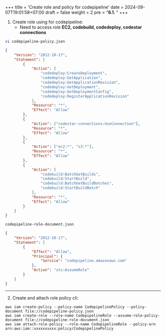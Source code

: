 +++
title = 'Create role and policy for codepipeline'
date = 2024-09-07T19:01:58+07:00
draft = false
weight = 2
pre = "<b>6.1. </b>"
+++

1. Create role using for codepipeline:
   - Need to access role **EC2, codebuild, codedeploy, codestar connections**

```bash 
vi codepipeline-policy.json
```

```json
{
    "Version": "2012-10-17",
    "Statement": [
        {
            "Action": [
                "codedeploy:CreateDeployment",
                "codedeploy:GetApplication",
                "codedeploy:GetApplicationRevision",
                "codedeploy:GetDeployment",
                "codedeploy:GetDeploymentConfig",
                "codedeploy:RegisterApplicationRevision"
            ],
            "Resource": "*",
            "Effect": "Allow"
        },
        {
            "Action": ["codestar-connections:UseConnection"],
            "Resource": "*",
            "Effect": "Allow"
        },
        {
            "Action": ["ec2:*", "s3:*"],
            "Resource": "*",
            "Effect": "Allow"
        },
        {
            "Action": [
                "codebuild:BatchGetBuilds",
                "codebuild:StartBuild",
                "codebuild:BatchGetBuildBatches",
                "codebuild:StartBuildBatch"
            ],
            "Resource": "*",
            "Effect": "Allow"
        }
    ]
}
```

```bash
codepipeline-role-document.json
```

```json
{
    "Version": "2012-10-17",
    "Statement": [
        {
            "Effect": "Allow",
            "Principal": {
                "Service": "codepipeline.amazonaws.com"
            },
            "Action": "sts:AssumeRole"
        }
    ]
}
```
---
2. Create and attach role policy cli:

```console
aws iam create-policy --policy-name CodepipelinePolicy --policy-document file://codepipeline-policy.json
aws iam create-role --role-name CodepipelineRole --assume-role-policy-document file://codepipeline-role-document.json
aws iam attach-role-policy --role-name CodepipelineRole --policy-arn arn:aws:iam::xxxxxxxxxx:policy/CodepipelinePolicy
```




